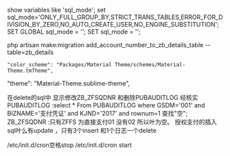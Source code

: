 show variables like 'sql_mode';
set sql_mode='ONLY_FULL_GROUP_BY,STRICT_TRANS_TABLES,ERROR_FOR_DIVISION_BY_ZERO,NO_AUTO_CREATE_USER,NO_ENGINE_SUBSTITUTION';
SET GLOBAL sql_mode = '';
SET sql_mode = '';

php artisan make:migration add_account_number_to_zb_details_table --table=zb_details


    "color_scheme": "Packages/Material Theme/schemes/Material-Theme.tmTheme",
"theme": "Material-Theme.sublime-theme",



 在delete的sql中  显示修改ZB_ZFSQDNR  和删除PUBAUDITLOG 经核实
 PUBAUDITLOG  :select * From PUBAUDITLOG where GSDM='001'  and BIZNAME='支付凭证'   and KJND='2017' and rownum=1  查找"空";
 ZB_ZFSQDNR :只有ZFFS 为直接支付01  没有02 所以叶为空。 
 授权支付的插入sql叶么有update ，只有3个insert 和1个日志一个delete

 /etc/init.d/cron空格stop
 /etc/init.d/cron start


 




